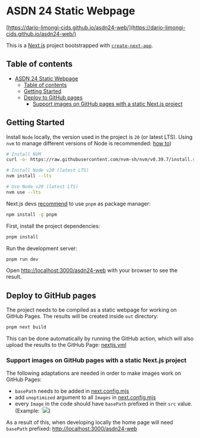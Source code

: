 # ASDN 24 Static Webpage

[https://dario-limongi-cids.github.io/asdn24-web/](https://dario-limongi-cids.github.io/asdn24-web/)

This is a [Next.js](https://nextjs.org/) project bootstrapped with [`create-next-app`](https://github.com/vercel/next.js/tree/canary/packages/create-next-app).

## Table of contents
- [ASDN 24 Static Webpage](#asdn-24-static-webpage)
  - [Table of contents](#table-of-contents)
  - [Getting Started](#getting-started)
  - [Deploy to GitHub pages](#deploy-to-github-pages)
    - [Support images on GitHub pages with a static Next.js project](#support-images-on-github-pages-with-a-static-nextjs-project)


## Getting Started

Install `Node` locally, the version used in the project is `20` (or latest LTS). Using `nvm` to manage different versions of Node is recommended: [how to](https://github.com/nvm-sh/nvm?tab=readme-ov-file#usage))
```bash
# Install NVM
curl -o- https://raw.githubusercontent.com/nvm-sh/nvm/v0.39.7/install.sh | bash

# Install Node v20 (latest LTS)
nvm install --lts

# Use Node v20 (latest LTS)
nvm use --lts
```

Next.js devs [recommend](https://nextjs.org/learn/dashboard-app/getting-started#creating-a-new-project) to use `pnpm` as package manager:
```bash
npm install -g pnpm
```

First, install the project dependencies:

```bash
pnpm install
```

Run the development server:

```bash
pnpm run dev
```

Open [http://localhost:3000/asdn24-web](http://localhost:3000/asdn24-web) with your browser to see the result.

## Deploy to GitHub pages

The project needs to be compiled as a static webpage for working on GitHub Pages. The results will be created inside `out` directory:

```bash
pnpm next build
```

This can be done automatically by running the GitHub action, which will also upload the results to the GitHub Page: [nextjs.yml](/.github/workflows/nextjs.yml)

### Support images on GitHub pages with a static Next.js project

The following adaptations are needed in order to make images work on GitHub Pages:
- `basePath` needs to be added in [next.config.mjs](next.config.mjs)
- add `unoptimized` argument to all `Images` in [next.config.mjs](next.config.mjs)
- every `Image` in the code should have `basePath` prefixed in their `src` value. (Example: `<Image src="/asdn24-web/next.svg" />)

As a result of this, when developing locally the home page will need `basePath` prefixed: [http://localhost:3000/asdn24-web](http://localhost:3000/asdn24-web)